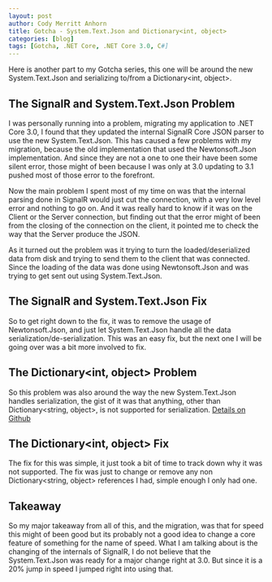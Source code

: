 ```yaml
---
layout: post
author: Cody Merritt Anhorn
title: Gotcha - System.Text.Json and Dictionary<int, object>
categories: [blog]
tags: [Gotcha, .NET Core, .NET Core 3.0, C#]
---
```


Here is another part to my Gotcha series, this one will be around the new System.Text.Json and serializing to/from a Dictionary<int, object>.

## The SignalR and System.Text.Json Problem

I was personally running into a problem, migrating my application to .NET Core 3.0, I found that they updated the internal SignalR Core JSON parser to use the new System.Text.Json. This has caused a few problems with my migration, because the old implementation that used the Newtonsoft.Json implementation. And since they are not a one to one their have been some silent error, those might of been because I was only at 3.0 updating to 3.1 pushed most of those error to the forefront.

Now the main problem I spent most of my time on was that the internal parsing done in SignalR would just cut the connection, with a very low level error and nothing to go on. And it was really hard to know if it was on the Client or the Server connection, but finding out that the error might of been from the closing of the connection on the client, it pointed me to check the way that the Server produce the JSON. 

As it turned out the problem was it trying to turn the loaded/deserialized data from disk and trying to send them to the client that was connected. Since the loading of the data was done using Newtonsoft.Json and was trying to get sent out using System.Text.Json. 

## The SignalR and System.Text.Json Fix

So to get right down to the fix, it was to remove the usage of Newtonsoft.Json, and just let System.Text.Json handle all the data serialization/de-serialization. This was an easy fix, but the next one I will be going over was a bit more involved to fix.

## The Dictionary<int, object> Problem

So this problem was also around the way the new System.Text.Json handles serialization, the gist of it was that anything, other than Dictionary<string, object>, is not supported for serialization. <a href="https://github.com/dotnet/runtime/issues/30524">Details on Github</a>

## The Dictionary<int, object> Fix

The fix for this was simple, it just took a bit of time to track down why it was not supported. The fix was just to change or remove any non Dictionary<string, object> references I had, simple enough I only had one.

## Takeaway

So my major takeaway from all of this, and the migration, was that for speed this might of been good but its probably not a good idea to change a core feature of something for the name of speed. What I am talking about is the changing of the internals of SignalR, I do not believe that the System.Text.Json was ready for a major change right at 3.0. But since it is a 20% jump in speed I jumped right into using that. 
